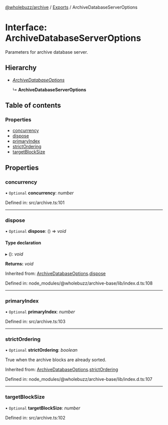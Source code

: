 [@wholebuzz/archive](../README.md) / [Exports](../modules.md) / ArchiveDatabaseServerOptions

# Interface: ArchiveDatabaseServerOptions

Parameters for archive database server.

## Hierarchy

- [*ArchiveDatabaseOptions*](archivedatabaseoptions.md)

  ↳ **ArchiveDatabaseServerOptions**

## Table of contents

### Properties

- [concurrency](archivedatabaseserveroptions.md#concurrency)
- [dispose](archivedatabaseserveroptions.md#dispose)
- [primaryIndex](archivedatabaseserveroptions.md#primaryindex)
- [strictOrdering](archivedatabaseserveroptions.md#strictordering)
- [targetBlockSize](archivedatabaseserveroptions.md#targetblocksize)

## Properties

### concurrency

• `Optional` **concurrency**: *number*

Defined in: src/archive.ts:101

___

### dispose

• `Optional` **dispose**: () => *void*

#### Type declaration

▸ (): *void*

**Returns:** *void*

Inherited from: [ArchiveDatabaseOptions](archivedatabaseoptions.md).[dispose](archivedatabaseoptions.md#dispose)

Defined in: node_modules/@wholebuzz/archive-base/lib/index.d.ts:108

___

### primaryIndex

• `Optional` **primaryIndex**: *number*

Defined in: src/archive.ts:103

___

### strictOrdering

• `Optional` **strictOrdering**: *boolean*

True when the archive blocks are already sorted.

Inherited from: [ArchiveDatabaseOptions](archivedatabaseoptions.md).[strictOrdering](archivedatabaseoptions.md#strictordering)

Defined in: node_modules/@wholebuzz/archive-base/lib/index.d.ts:107

___

### targetBlockSize

• `Optional` **targetBlockSize**: *number*

Defined in: src/archive.ts:102
